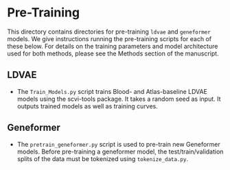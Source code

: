 # Pre-Training

This directory contains directories for pre-training `ldvae` and `geneformer` models. We give instructions running the pre-training scripts for each of these below. For details on the training parameters and model architecture used for both methods, please see the Methods section of the manuscript.

## LDVAE

- The `Train_Models.py` script trains Blood- and Atlas-baseline LDVAE models using the scvi-tools package. It takes a random seed as input. It outputs trained models as well as training curves. 

## Geneformer

- The `pretrain_geneformer.py` script is used to pre-train new Geneformer models. Before pre-training a geneformer model, the test/train/validation splits of the data must be tokenized using `tokenize_data.py`.
